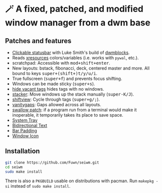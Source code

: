 # 🪄 A fixed, patched, and modified window manager from a dwm base

## Patches and features

- [Clickable statusbar](https://dwm.suckless.org/patches/statuscmd/) with Luke Smith's build of [dwmblocks](https://github.com/lukesmithxyz/dwmblocks).
- Reads [xresources](https://dwm.suckless.org/patches/xresources/) colors/variables (i.e. works with `pywal`, etc.).
- scratchpad: Accessible with <kbd>mod+shift+enter</kbd>.
- New layouts: bstack, fibonacci, deck, centered master and more. All bound to keys <kbd>super+(shift+)t/y/u/i</kbd>.
- True fullscreen (<kbd>super+f</kbd>) and prevents focus shifting.
- Windows can be made sticky (<kbd>super+s</kbd>).
- [hide vacant tags](https://dwm.suckless.org/patches/hide_vacant_tags/) hides tags with no windows.
- [stacker](https://dwm.suckless.org/patches/stacker/): Move windows up the stack manually (<kbd>super-K/J</kbd>).
- [shiftview](https://dwm.suckless.org/patches/nextprev/): Cycle through tags (<kbd>super+g/;</kbd>).
- [vanitygaps](https://dwm.suckless.org/patches/vanitygaps/): Gaps allowed across all layouts.
- [swallow patch](https://dwm.suckless.org/patches/swallow/): if a program run from a terminal would make it inoperable, it temporarily takes its place to save space.
- [System Tray](https://dwm.suckless.org/patches/systray/)
- [Bidirectional Text](https://dwm.suckless.org/patches/bidi/)
- [Bar Padding](https://dwm.suckless.org/patches/barpadding/)
- [Window Icon](https://dwm.suckless.org/patches/winicon/)

## Installation

```bash
git clone https://github.com/Fuwn/seiwm.git
cd seiwm
sudo make install
```

There is also a `PKGBUILD` usable on distributions with pacman. Run `makepkg -si` instead of `sudo make install`.
